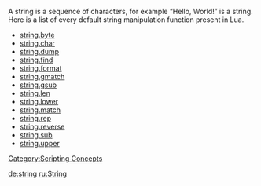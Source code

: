 A string is a sequence of characters, for example “Hello, World!” is a string.
Here is a list of every default string manipulation function present in Lua.

-   [string.byte](http://www.lua.org/manual/5.1/manual.html#pdf-string.byte)
-   [string.char](http://www.lua.org/manual/5.1/manual.html#pdf-string.char)
-   [string.dump](http://www.lua.org/manual/5.1/manual.html#pdf-string.dump)
-   [string.find](http://www.lua.org/manual/5.1/manual.html#pdf-string.find)
-   [string.format](http://www.lua.org/manual/5.1/manual.html#pdf-string.format)
-   [string.gmatch](http://www.lua.org/manual/5.1/manual.html#pdf-string.gmatch)
-   [string.gsub](http://www.lua.org/manual/5.1/manual.html#pdf-string.gsub)
-   [string.len](http://www.lua.org/manual/5.1/manual.html#pdf-string.len)
-   [string.lower](http://www.lua.org/manual/5.1/manual.html#pdf-string.lower)
-   [string.match](http://www.lua.org/manual/5.1/manual.html#pdf-string.match)
-   [string.rep](http://www.lua.org/manual/5.1/manual.html#pdf-string.rep)
-   [string.reverse](http://www.lua.org/manual/5.1/manual.html#pdf-string.reverse)
-   [string.sub](http://www.lua.org/manual/5.1/manual.html#pdf-string.sub)
-   [string.upper](http://www.lua.org/manual/5.1/manual.html#pdf-string.upper)

[Category:Scripting Concepts](/docs/category:scripting_concepts.md "wikilink")

[de:string](/docs/de:string.md "wikilink") [ru:String](/docs/ru:string.md "wikilink")

